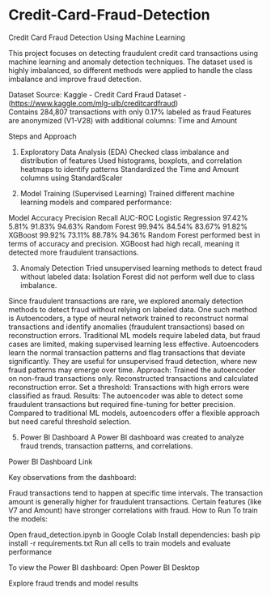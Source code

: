 # Credit-Card-Fraud-Detection

Credit Card Fraud Detection Using Machine Learning

This project focuses on detecting fraudulent credit card transactions using machine learning and anomaly detection techniques. The dataset used is highly imbalanced, so different methods were applied to handle the class imbalance and improve fraud detection.

Dataset
Source: Kaggle - Credit Card Fraud Dataset - (https://www.kaggle.com/mlg-ulb/creditcardfraud)   
Contains 284,807 transactions with only 0.17% labeled as fraud
Features are anonymized (V1-V28) with additional columns: Time and Amount

Steps and Approach
1. Exploratory Data Analysis (EDA)
Checked class imbalance and distribution of features
Used histograms, boxplots, and correlation heatmaps to identify patterns
Standardized the Time and Amount columns using StandardScaler

2. Model Training (Supervised Learning)
Trained different machine learning models and compared performance:

Model	Accuracy	Precision	Recall	AUC-ROC
Logistic Regression	97.42%	5.81%	91.83%	94.63%
Random Forest	99.94%	84.54%	83.67%	91.82%
XGBoost	99.92%	73.11%	88.78%	94.36%
Random Forest performed best in terms of accuracy and precision.
XGBoost had high recall, meaning it detected more fraudulent transactions.

3. Anomaly Detection
Tried unsupervised learning methods to detect fraud without labeled data:
Isolation Forest did not perform well due to class imbalance.

Since fraudulent transactions are rare, we explored anomaly detection methods to detect fraud without relying on labeled data. One such method is Autoencoders, a type of neural network trained to reconstruct normal transactions and identify anomalies (fraudulent transactions) based on reconstruction errors.
Traditional ML models require labeled data, but fraud cases are limited, making supervised learning less effective.
Autoencoders learn the normal transaction patterns and flag transactions that deviate significantly.
They are useful for unsupervised fraud detection, where new fraud patterns may emerge over time.
Approach:
Trained the autoencoder on non-fraud transactions only.
Reconstructed transactions and calculated reconstruction error.
Set a threshold: Transactions with high errors were classified as fraud.
Results:
The autoencoder was able to detect some fraudulent transactions but required fine-tuning for better precision.
Compared to traditional ML models, autoencoders offer a flexible approach but need careful threshold selection.

5. Power BI Dashboard
A Power BI dashboard was created to analyze fraud trends, transaction patterns, and correlations.

Power BI Dashboard Link

Key observations from the dashboard:

Fraud transactions tend to happen at specific time intervals.
The transaction amount is generally higher for fraudulent transactions.
Certain features (like V7 and Amount) have stronger correlations with fraud.
How to Run
To train the models:

Open fraud_detection.ipynb in Google Colab
Install dependencies:
bash
pip install -r requirements.txt
Run all cells to train models and evaluate performance


To view the Power BI dashboard:
Open Power BI Desktop

Explore fraud trends and model results
